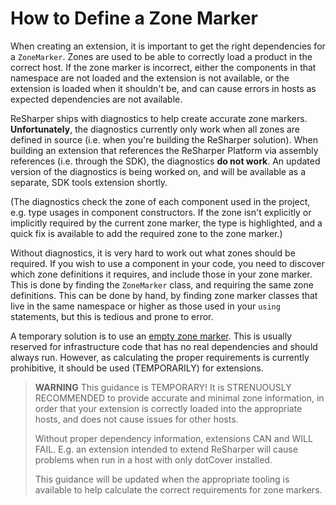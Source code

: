 ---
---

# How to Define a Zone Marker

When creating an extension, it is important to get the right dependencies for a `ZoneMarker`. Zones are used to be able to correctly load a product in the correct host. If the zone marker is incorrect, either the components in that namespace are not loaded and the extension is not available, or the extension is loaded when it shouldn't be, and can cause errors in hosts as expected dependencies are not available.

ReSharper ships with diagnostics to help create accurate zone markers. **Unfortunately**, the diagnostics currently only work when all zones are defined in source (i.e. when you're building the ReSharper solution). When building an extension that references the ReSharper Platform via assembly references (i.e. through the SDK), the diagnostics **do not work**. An updated version of the diagnostics is being worked on, and will be available as a separate, SDK tools extension shortly.

(The diagnostics check the zone of each component used in the project, e.g. type usages in component constructors. If the zone isn't explicitly or implicitly required by the current zone marker, the type is highlighted, and a quick fix is available to add the required zone to the zone marker.)

Without diagnostics, it is very hard to work out what zones should be required. If you wish to use a component in your code, you need to discover which zone definitions it requires, and include those in your zone marker. This is done by finding the `ZoneMarker` class, and requiring the same zone definitions. This can be done by hand, by finding zone marker classes that live in the same namespace or higher as those used in your `using` statements, but this is tedious and prone to error.

A temporary solution is to use an [empty zone marker](Usage.md#empty-zone-marker). This is usually reserved for infrastructure code that has no real dependencies and should always run. However, as calculating the proper requirements is currently prohibitive, it should be used (TEMPORARILY) for extensions.

> **WARNING** This guidance is TEMPORARY! It is STRENUOUSLY RECOMMENDED to provide accurate and minimal zone information, in order that your extension is correctly loaded into the appropriate hosts, and does not cause issues for other hosts.
> 
> Without proper dependency information, extensions CAN and WILL FAIL. E.g. an extension intended to extend ReSharper will cause problems when run in a host with only dotCover installed.
>
> This guidance will be updated when the appropriate tooling is available to help calculate the correct requirements for zone markers.
